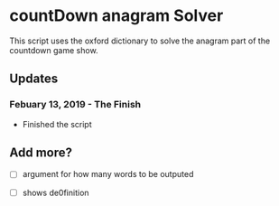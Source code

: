 # countDown anagram Solver
This script uses the oxford dictionary to solve the anagram part
of the countdown game show.

## Updates

### Febuary 13, 2019 - The Finish
- Finished the script

## Add more?
- [ ] argument for how many words to be outputed
- [ ] shows de0finition

